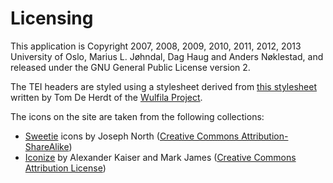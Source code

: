 # Licensing

This application is Copyright 2007, 2008, 2009, 2010, 2011, 2012, 2013
University of Oslo, Marius L. Jøhndal, Dag Haug and Anders Nøklestad, and
released under the GNU General Public License version 2.

The TEI headers are styled using a stylesheet derived from [this
stylesheet](http://www.wulfila.be/res/style/xslt/teiheader.xsl) written by Tom
De Herdt of the [Wulfila Project](http://www.wulfila.be).

The icons on the site are taken from the following collections:

* [Sweetie](http://sweetie.sublink.ca/) icons by Joseph North (<a href="http://creativecommons.org/licenses/by-sa/3.0/">Creative Commons Attribution-ShareAlike</a>)
* [Iconize](http://pooliestudios.com/projects/iconize/) by Alexander Kaiser and Mark James (<a href="http://creativecommons.org/licenses/by/2.5/">Creative Commons Attribution License</a>)
